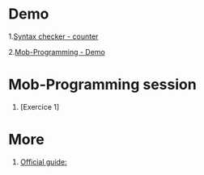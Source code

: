 # Demo

1.[Syntax checker - counter](https://ellie-app.com/nfz4vQMBLCRa1)

2.[Mob-Programming - Demo](https://ellie-app.com/ng6kbB5Lj8Ha1)

# Mob-Programming session

1. [Exercice 1] 

# More


1. [Official guide:](https://guide.elm-lang.org/)
